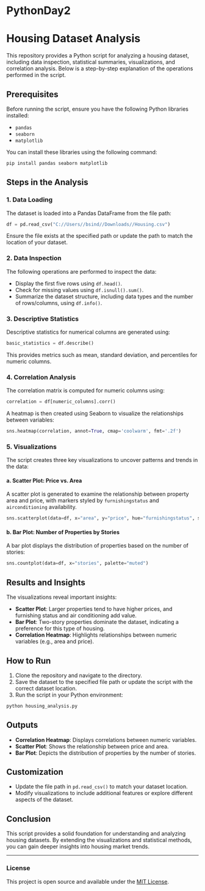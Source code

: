 # PythonDay2
# Housing Dataset Analysis

This repository provides a Python script for analyzing a housing dataset, including data inspection, statistical summaries, visualizations, and correlation analysis. Below is a step-by-step explanation of the operations performed in the script.

## Prerequisites
Before running the script, ensure you have the following Python libraries installed:

- `pandas`
- `seaborn`
- `matplotlib`

You can install these libraries using the following command:
```bash
pip install pandas seaborn matplotlib
```

## Steps in the Analysis

### 1. Data Loading
The dataset is loaded into a Pandas DataFrame from the file path:
```python
df = pd.read_csv("C://Users//bsind//Downloads//Housing.csv")
```
Ensure the file exists at the specified path or update the path to match the location of your dataset.

### 2. Data Inspection
The following operations are performed to inspect the data:
- Display the first five rows using `df.head()`.
- Check for missing values using `df.isnull().sum()`.
- Summarize the dataset structure, including data types and the number of rows/columns, using `df.info()`.

### 3. Descriptive Statistics
Descriptive statistics for numerical columns are generated using:
```python
basic_statistics = df.describe()
```
This provides metrics such as mean, standard deviation, and percentiles for numeric columns.

### 4. Correlation Analysis
The correlation matrix is computed for numeric columns using:
```python
correlation = df[numeric_columns].corr()
```
A heatmap is then created using Seaborn to visualize the relationships between variables:
```python
sns.heatmap(correlation, annot=True, cmap='coolwarm', fmt='.2f')
```

### 5. Visualizations
The script creates three key visualizations to uncover patterns and trends in the data:

#### a. Scatter Plot: Price vs. Area
A scatter plot is generated to examine the relationship between property area and price, with markers styled by `furnishingstatus` and `airconditioning` availability.
```python
sns.scatterplot(data=df, x="area", y="price", hue="furnishingstatus", style="airconditioning", palette="Set2")
```

#### b. Bar Plot: Number of Properties by Stories
A bar plot displays the distribution of properties based on the number of stories:
```python
sns.countplot(data=df, x="stories", palette="muted")
```

## Results and Insights
The visualizations reveal important insights:
- **Scatter Plot**: Larger properties tend to have higher prices, and furnishing status and air conditioning add value.
- **Bar Plot**: Two-story properties dominate the dataset, indicating a preference for this type of housing.
- **Correlation Heatmap**: Highlights relationships between numeric variables (e.g., area and price).

## How to Run
1. Clone the repository and navigate to the directory.
2. Save the dataset to the specified file path or update the script with the correct dataset location.
3. Run the script in your Python environment:
```bash
python housing_analysis.py
```

## Outputs
- **Correlation Heatmap**: Displays correlations between numeric variables.
- **Scatter Plot**: Shows the relationship between price and area.
- **Bar Plot**: Depicts the distribution of properties by the number of stories.

## Customization
- Update the file path in `pd.read_csv()` to match your dataset location.
- Modify visualizations to include additional features or explore different aspects of the dataset.

## Conclusion
This script provides a solid foundation for understanding and analyzing housing datasets. By extending the visualizations and statistical methods, you can gain deeper insights into housing market trends.

---

### License
This project is open source and available under the [MIT License](LICENSE).

